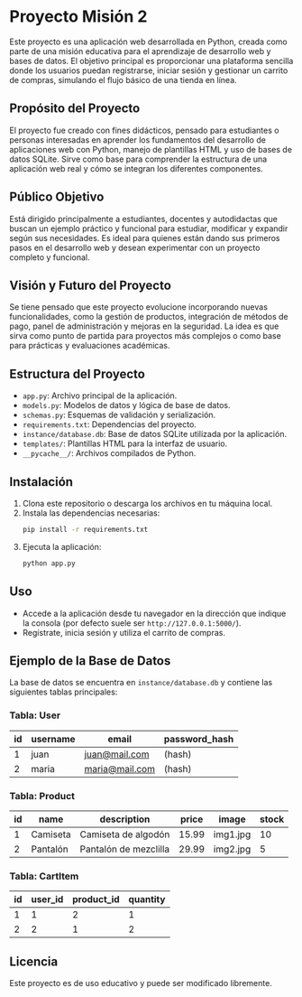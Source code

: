 
# Proyecto Misión 2

Este proyecto es una aplicación web desarrollada en Python, creada como parte de una misión educativa para el aprendizaje de desarrollo web y bases de datos. El objetivo principal es proporcionar una plataforma sencilla donde los usuarios puedan registrarse, iniciar sesión y gestionar un carrito de compras, simulando el flujo básico de una tienda en línea.

## Propósito del Proyecto

El proyecto fue creado con fines didácticos, pensado para estudiantes o personas interesadas en aprender los fundamentos del desarrollo de aplicaciones web con Python, manejo de plantillas HTML y uso de bases de datos SQLite. Sirve como base para comprender la estructura de una aplicación web real y cómo se integran los diferentes componentes.

## Público Objetivo

Está dirigido principalmente a estudiantes, docentes y autodidactas que buscan un ejemplo práctico y funcional para estudiar, modificar y expandir según sus necesidades. Es ideal para quienes están dando sus primeros pasos en el desarrollo web y desean experimentar con un proyecto completo y funcional.

## Visión y Futuro del Proyecto

Se tiene pensado que este proyecto evolucione incorporando nuevas funcionalidades, como la gestión de productos, integración de métodos de pago, panel de administración y mejoras en la seguridad. La idea es que sirva como punto de partida para proyectos más complejos o como base para prácticas y evaluaciones académicas.

## Estructura del Proyecto

- `app.py`: Archivo principal de la aplicación.
- `models.py`: Modelos de datos y lógica de base de datos.
- `schemas.py`: Esquemas de validación y serialización.
- `requirements.txt`: Dependencias del proyecto.
- `instance/database.db`: Base de datos SQLite utilizada por la aplicación.
- `templates/`: Plantillas HTML para la interfaz de usuario.
- `__pycache__/`: Archivos compilados de Python.

## Instalación

1. Clona este repositorio o descarga los archivos en tu máquina local.
2. Instala las dependencias necesarias:
   ```bash
   pip install -r requirements.txt
   ```
3. Ejecuta la aplicación:
   ```bash
   python app.py
   ```

## Uso

- Accede a la aplicación desde tu navegador en la dirección que indique la consola (por defecto suele ser `http://127.0.0.1:5000/`).
- Regístrate, inicia sesión y utiliza el carrito de compras.

## Ejemplo de la Base de Datos

La base de datos se encuentra en `instance/database.db` y contiene las siguientes tablas principales:

### Tabla: User
| id | username | email           | password_hash      |
|----|----------|-----------------|-------------------|
| 1  | juan     | juan@mail.com   | (hash)            |
| 2  | maria    | maria@mail.com  | (hash)            |

### Tabla: Product
| id | name         | description         | price | image         | stock |
|----|--------------|--------------------|-------|---------------|-------|
| 1  | Camiseta     | Camiseta de algodón| 15.99 | img1.jpg      | 10    |
| 2  | Pantalón     | Pantalón de mezclilla| 29.99 | img2.jpg    | 5     |

### Tabla: CartItem
| id | user_id | product_id | quantity |
|----|---------|------------|----------|
| 1  | 1       | 2          | 1        |
| 2  | 2       | 1          | 2        |

## Licencia

Este proyecto es de uso educativo y puede ser modificado libremente.
